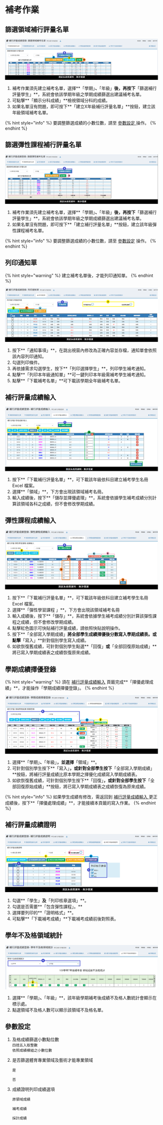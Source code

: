 # 補考作業

## 篩選領域補行評量名單

![本功能只篩選領域補考名](../.gitbook/assets/exam-sieve-stud.png)

1. 補考作業須先建立補考名單，選擇**「學期」**、**「年級」**後，再按下**「篩選補行評量學生」**，系統會依該學期年級之學期成績篩選出建議補考名單。
2. 可點擊**「顯示分科成績」**檢視領域分科的成績。
3. 如果名單沒有問題，即可按下**「建立X年級補行評量名單」**按鈕，建立該年級領域補考名單。

{% hint style="info" %}
要調整篩選成績的小數位數，請至 [參數設定 ](kao-zuo.md#can-shu-she-ding)操作。
{% endhint %}

## 篩選彈性課程補行評量名單

![](../.gitbook/assets/exam-sieve-flexibility.png)

1. 補考作業須先建立補考名單，選擇**「學期」**、**「年級」**後，再按下**「篩選補行評量學生」**，系統會依該學期年級之學期成績篩選出建議補考名單。
2. 如果名單沒有問題，即可按下**「建立補行評量名單」**按鈕，建立該年級彈性課程補考名單。

{% hint style="info" %}
要調整篩選成績的小數位數，請至 [參數設定](kao-zuo.md#can-shu-she-ding) 操作。
{% endhint %}

## 列印通知單

{% hint style="warning" %}
建立補考名單後，才能列印通知單。
{% endhint %}

![](../.gitbook/assets/exam-notifaction.png)

1. 按下**「通知事項」**，在跳出視窗內修改為正確內容並存檔，通知單會依照該內容列印通知。
2. 勾選列印條件。
3. 再依據需求勾選學生，按下**「列印選擇學生」**，列印學生補考通知。
4. 點擊**「列印本年級通知單」**可一鍵列印本年級需補考學生補考通知。
5. 點擊**「下載補考名單」**可下載該學期全年級補考名單。

## 補行評量成績輸入

![](../.gitbook/assets/exam-score-input.png)

1. 按下**「下載補行評量名單」**，可下載該年級依科目建立補考學生名冊 Excel 檔案。
2. 選擇**「領域」**，下方會出現該領域補考名冊。
3. 輸入成績後，按下**「儲存並擇優處理」**，系統會依據學生補考成績分別計算該領域各科之成績，但不會修改學期成績。

## 彈性課程成績輸入

![](../.gitbook/assets/flexibility-score-input.png)

1. 按下**「下載補行評量名單」**，可下載該年級依科目建立補考學生名冊 Excel 檔案。
2. 選擇**「彈性學習課程 」**，下方會出現該領域補考名冊
3. 輸入成績後，按下**「儲存」**，系統會依據學生補考成績分別計算該彈性課程之成績，但不會修改學期成績。&#x20;
4. 點擊紅色圖示可快貼補行評量成績，請依照快貼說明操作。
5. 按下**「全部寫入學期成績」**將全部學生成績擇優後分數寫入學期成績表。或點擊**「寫入」**針對個別學生寫入成績。&#x20;
6. 如欲恢復舊成績，可針對個別學生點選**「回復」**或**「全部回復原始成績」** 將已寫入學期成績表之成績恢復原來成績。

## 學期成績擇優登錄

{% hint style="warning" %}
須在 [補行評量成績輸入](kao-zuo.md#bu-hang-ping-liang-cheng-ji-shu-ru) 頁籤完成**「擇優處理成績」**，才能操作「學期成績擇優登錄」。
{% endhint %}

![](../.gitbook/assets/exam-record.png)

1. 選擇**「學期」**、**「年級」**，並選擇**「領域」**。
2. 可針對個別學生按下**「寫入」**，或針對全部學生按下**「全部寫入學期成績」**按鈕，將補行評量成績比原本學期之擇優化成績寫入學期成績表。
3. 如欲恢復舊成績，可針對個別學生按下**「回復」**，或針對全部學生按下**「全部回復原始成績」**按鈕，將已寫入學期成績表之成績恢復為原來成績。

{% hint style="info" %}
如果學生成績有修改，需返回到 [補行評量成績輸入 ](kao-zuo.md#bu-hang-ping-liang-cheng-ji-shu-ru)更正成績後，按下**「擇優處理成績」**，才能接續本頁籤的寫入作業。
{% endhint %}

## 補行評量成績證明

![](../.gitbook/assets/exam-certificate.png)

1. 勾選**「學生」**及**「列印核章選項」**。
2. 勾選是否需要**「包含彈性課程」。**
3. 選擇要列印的**「證明格式」**。
4. 可點擊**「下載補考成績」**下載補考成績前後對照表。

## 學年不及格領域統計

![](../.gitbook/assets/exam-year-unpass-status.png)

1. 選擇**「學期」**、**「年級」**，該年級學期補考後成績不及格人數統計會顯示在標示處。
2. 點選領域不及格人數可以顯示該領域不及格名單。

## 參數設定

1. 及格成績篩選小數點位數\
   `四捨五入取整數`\
   `依照成績模組之小數位數`
2.  是否篩選體育專業領域及藝術才能專業領域

    `是`

    `否`
3.  成績證明列印成績選項

    `原領域成績`

    `補考成績`

    `採計成績`

